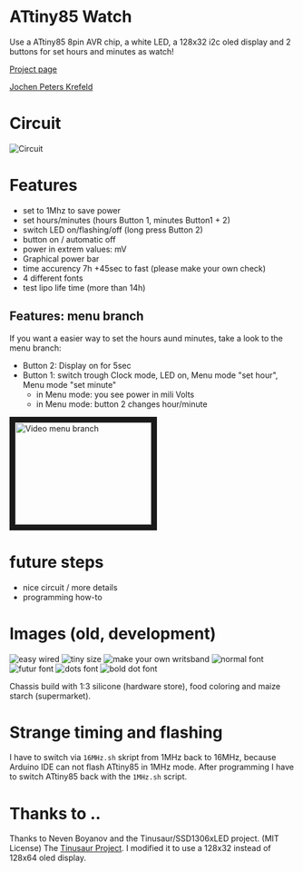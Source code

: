 # ATtiny85 Watch

Use a ATtiny85 8pin AVR chip, a white LED, a 128x32 i2c oled display and 2 buttons for set hours and minutes as watch!

[Project page](https://no-go.github.io/Attiny85Watch/)

[Jochen Peters Krefeld](http://digisocken.de/blog.html)

# Circuit

![Circuit](img/circuit.jpg)

# Features

 -  set to 1Mhz to save power
 -  set hours/minutes (hours Button 1, minutes Button1 + 2)
 -  switch LED on/flashing/off (long press Button 2)
 -  button on / automatic off
 -  power in extrem values: mV
 -  Graphical power bar
 -  time accurency 7h +45sec to fast (please make your own check)
 -  4 different fonts
 -  test lipo life time (more than 14h)

## Features: menu branch

If you want a easier way to set the hours aund minutes, take a look to
the menu branch:

 -  Button 2: Display on for 5sec
 -  Button 1: switch trough Clock mode, LED on, Menu mode "set hour", Menu mode "set minute"
     -  in Menu mode: you see power in mili Volts
     -  in Menu mode: button 2 changes hour/minute

<a href="http://www.youtube.com/watch?feature=player_embedded&v=GaI7kfXpqJI" target="_blank"><img src="http://img.youtube.com/vi/GaI7kfXpqJI/0.jpg" 
alt="Video menu branch" width="240" height="180" border="10" /></a>

# future steps

 -  nice circuit / more details
 -  programming how-to

# Images (old, development)

![easy wired](img/backside.jpg)
![tiny size](img/tiny.jpg)
![make your own writsband](img/wristband.jpg)
![normal font](img/final.jpg)
![futur font](img/futur.jpg)
![dots font](img/dots.jpg)
![bold dot font](img/bold.jpg)

Chassis build with 1:3 silicone (hardware store), food coloring and maize starch (supermarket).

# Strange timing and flashing

I have to switch via `16MHz.sh` skript from 1MHz back to 16MHz, because Arduino IDE
can not flash ATtiny85 in 1MHz mode. After programming I have to switch ATtiny85 back with
the `1MHz.sh` script.

# Thanks to ..

Thanks to Neven Boyanov and the Tinusaur/SSD1306xLED project. (MIT License)
The [Tinusaur Project](http://tinusaur.org). I modified it to use a
128x32 instead of 128x64 oled display.
